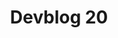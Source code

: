 ---
slug: 20
title: Devblog 20
description: 2020 is coming to a close and we’re here to end it on a good note with a special devblog!
image: images/devblog/20/title.png
toc_max_heading_level: 4
authors: kacper
---